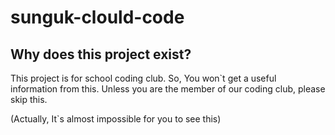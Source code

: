 # sunguk-clould-code
## Why does this project exist?
This project is for school coding club.
So, You won`t get a useful information from this.
Unless you are the member of our coding club, please skip this.

(Actually, It`s almost impossible for you to see this)